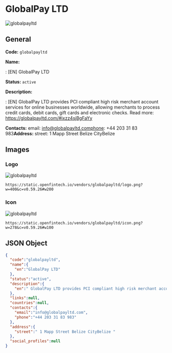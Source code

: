 
# GlobalPay LTD 
![globalpayltd](https://static.openfintech.io/vendors/globalpayltd/logo.png?w=400&c=v0.59.26#w200)  

## General 
 
**Code:** `globalpayltd` 
 
**Name:** 
 
:	[EN] GlobalPay LTD 
 
**Status:** `active` 
 
**Description:** 
 
: [EN]  GlobalPay LTD provides PCI compliant high risk merchant account services for online businesses worldwide, allowing merchants to process credit cards, debit cards, gift cards and electronic checks. Read more: https://globalpayltd.com/#ixzz4sjBgFaYy  
 
**Contacts:** 
email: info@globalpayltd.comphone: +44 203 31 83 983**Address:** 
street:  1 Mapp Street Belize CityBelize  

## Images 

### Logo 
 
![globalpayltd](https://static.openfintech.io/vendors/globalpayltd/logo.png?w=400&c=v0.59.26#w200)  

```
https://static.openfintech.io/vendors/globalpayltd/logo.png?w=400&c=v0.59.26#w200
```  

### Icon 
 
![globalpayltd](https://static.openfintech.io/vendors/globalpayltd/icon.png?w=278&c=v0.59.26#w100)  

```
https://static.openfintech.io/vendors/globalpayltd/icon.png?w=278&c=v0.59.26#w100
```  

## JSON Object 

```json
{
  "code":"globalpayltd",
  "name":{
    "en":"GlobalPay LTD"
  },
  "status":"active",
  "description":{
    "en":" GlobalPay LTD provides PCI compliant high risk merchant account services for online businesses worldwide, allowing merchants to process credit cards, debit cards, gift cards and electronic checks. Read more: https:\/\/globalpayltd.com\/#ixzz4sjBgFaYy "
  },
  "links":null,
  "countries":null,
  "contacts":{
    "email":"info@globalpayltd.com",
    "phone":"+44 203 31 83 983"
  },
  "address":{
    "street":" 1 Mapp Street Belize CityBelize "
  },
  "social_profiles":null
}
```  
